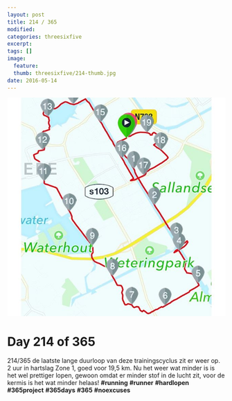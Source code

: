 ```yaml
---
layout: post
title: 214 / 365
modified:
categories: threesixfive
excerpt:
tags: []
image:
  feature: 
  thumb: threesixfive/214-thumb.jpg
date: 2016-05-14
---
```


![214](/images/threesixfive/214.jpg)

# Day 214 of 365

214/365 de laatste lange duurloop van deze trainingscyclus zit er weer op. 2 uur in hartslag Zone 1, goed voor 19,5 km. Nu het weer wat minder is is het wel prettiger lopen, gewoon omdat er minder stof in de lucht zit, voor de kermis is het wat minder helaas! **\#running** **\#runner** **\#hardlopen** **\#365project** **\#365days** **\#365** **\#noexcuses**
